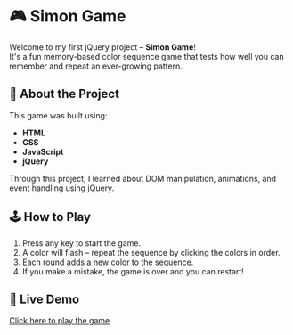 # 🎮 Simon Game

Welcome to my first jQuery project – **Simon Game**!  
It's a fun memory-based color sequence game that tests how well you can remember and repeat an ever-growing pattern.

## 🚀 About the Project

This game was built using:

- **HTML**
- **CSS**
- **JavaScript**
- **jQuery**

Through this project, I learned about DOM manipulation, animations, and event handling using jQuery.

## 🕹️ How to Play

1. Press any key to start the game.
2. A color will flash – repeat the sequence by clicking the colors in order.
3. Each round adds a new color to the sequence.
4. If you make a mistake, the game is over and you can restart!

## 🔗 Live Demo

[Click here to play the game](#) 
